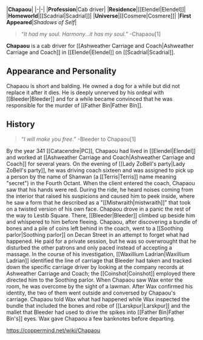 |**Chapaou**|
|-|-|
|**Profession**|Cab driver|
|**Residence**|[[Elendel\|Elendel]]|
|**Homeworld**|[[Scadrial\|Scadrial]]|
|**Universe**|[[Cosmere\|Cosmere]]|
|**First Appeared**|*Shadows of Self*|

>“*It had my soul. Harmony...it has my soul.*”
\-Chapaou[1]


**Chapaou** is a cab driver for [[Ashweather Carriage and Coach\|Ashweather Carriage and Coach]] in [[Elendel\|Elendel]] on [[Scadrial\|Scadrial]].

## Appearance and Personality
Chapaou is short and balding. He owned a dog for a while but did not replace it after it dies. He is deeply unnerved by his ordeal with [[Bleeder\|Bleeder]] and for a while became convinced that he was responsible for the murder of [[Father Bin\|Father Bin]].

## History
>“*I will make you free.*”
\-Bleeder to Chapaou[1]

By the year 341 [[Catacendre\|PC]], Chapaou had lived in [[Elendel\|Elendel]] and worked at [[Ashweather Carriage and Coach\|Ashweather Carriage and Coach]] for several years. On the evening of [[Lady ZoBell's party\|Lady ZoBell's party]], he was driving coach sixteen and was assigned to pick up a person by the name of Shanwan (a [[Terris\|Terris]] name meaning "secret") in the Fourth Octant. When the client entered the coach, Chapaou saw that his hands were red. During the ride, he heard noises coming from the interior that raised his suspicions and caused him to peek inside, where he saw a form that he described as a "[[Mistwraith\|mistwraith]]" that took on a twisted version of his own face. Chapaou drove in a panic the rest of the way to Lestib Square. There, [[Bleeder\|Bleeder]] climbed up beside him and whispered to him before fleeing. Chapaou, after discovering a bundle of bones and a pile of coins left behind in the coach, went to a [[Soothing parlor\|Soothing parlor]] on Decan Street in an attempt to forget what had happened. He paid for a private session, but he was so overwrought that he disturbed the other patrons and only paced instead of accepting a massage.
In the course of his investigation, [[Waxillium Ladrian\|Waxillium Ladrian]] identified the line of carriage that Bleeder had taken and tracked down the specific carriage driver by looking at the company records at Ashweather Carriage and Coach; the [[Coinshot\|Coinshot]] employed there directed him to the Soothing parlor. When Chapaou saw Wax enter the room, he was overcome by the sight of a lawman. After Wax confirmed his identity, the two of them went outside and conversed by Chapaou's carriage. Chapaou told Wax what had happened while Wax inspected the bundle that included the bones and robe of [[Larskpur\|Larskpur]] and the mallet that Bleeder had used to drive the spikes into [[Father Bin\|Father Bin's]] eyes. Wax gave Chapaou a few banknotes before departing.



https://coppermind.net/wiki/Chapaou